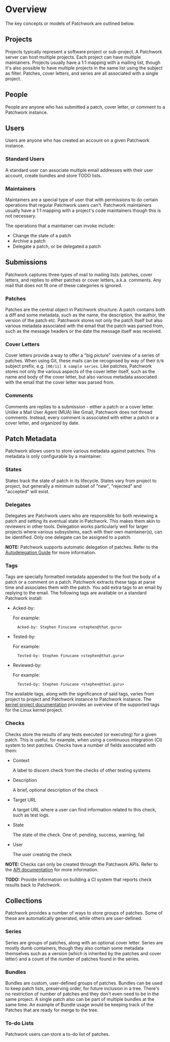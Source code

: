 # Overview

The key concepts or models of Patchwork are outlined below.

## Projects

Projects typically represent a software project or sub-project. A Patchwork
server can host multiple projects. Each project can have multiple maintainers.
Projects usually have a 1:1 mapping with a mailing list, though it's also
possible to have multiple projects in the same list using the subject as
filter. Patches, cover letters, and series are all associated with a single
project.

## People

People are anyone who has submitted a patch, cover letter, or comment to a
Patchwork instance.

## Users

Users are anyone who has created an account on a given Patchwork instance.

### Standard Users

A standard user can associate multiple email addresses with their user account,
create bundles and store TODO lists.

### Maintainers

Maintainers are a special type of user that with permissions to do certain
operations that regular Patchwork users can't. Patchwork maintainers usually
have a 1:1 mapping with a project's code maintainers though this is not
necessary.

The operations that a maintainer can invoke include:

- Change the state of a patch
- Archive a patch
- Delegate a patch, or be delegated a patch

## Submissions

Patchwork captures three types of mail to mailing lists: patches, cover
letters, and replies to either patches or cover letters, a.k.a. comments. Any
mail that does not fit one of these categories is ignored.

### Patches

Patches are the central object in Patchwork structure. A patch contains both a
diff and some metadata, such as the name, the description, the author, the
version of the patch etc. Patchwork stores not only the patch itself but also
various metadata associated with the email that the patch was parsed from, such
as the message headers or the date the message itself was received.

### Cover Letters

Cover letters provide a way to offer a "big picture" overview of a series of
patches. When using Git, these mails can be recognised by way of their `0/N`
subject prefix, e.g. `[00/11] A sample series`. Like patches, Patchwork stores
not only the various aspects of the cover letter itself, such as the name and
body of the cover letter, but also various metadata associated with the email
that the cover letter was parsed from.

### Comments

Comments are replies to a submission - either a patch or a cover letter. Unlike
a Mail User Agent (MUA) like Gmail, Patchwork does not thread comments.
Instead, every comment is associated with either a patch or a cover letter, and
organized by date.

## Patch Metadata

Patchwork allows users to store various metadata against patches. This metadata
is only configurable by a maintainer.

### States

States track the state of patch in its lifecycle. States vary from project to
project, but generally a minimum subset of "new", "rejected" and "accepted"
will exist.

### Delegates

Delegates are Patchwork users who are responsible for both reviewing a patch
and setting its eventual state in Patchwork. This makes them akin to reviewers
in other tools. Delegation works particularly well for larger projects where
various subsystems, each with their own maintainer(s), can be identified. Only
one delegate can be assigned to a patch.

**NOTE:** Patchwork supports automatic delegation of patches. Refer to the
[Autodelegation Guide][doc-autodelegation] for more information.

### Tags

Tags are specially formatted metadata appended to the foot the body of a patch
or a comment on a patch. Patchwork extracts these tags at parse time and
associates them with the patch. You add extra tags to an email by replying to
the email. The following tags are available on a standard Patchwork install:

- Acked-by:

    For example:

        Acked-by: Stephen Finucane <stephen@that.guru>

- Tested-by:

    For example:

        Tested-by: Stephen Finucane <stephen@that.guru>

- Reviewed-by:

    For example:

        Tested-by: Stephen Finucane <stephen@that.guru>

The available tags, along with the significance of said tags, varies from
project to project and Patchwork instance to Patchwork instance. The [kernel
project documentation][ref-kernel-submission] provides an overview of the
supported tags for the Linux kernel project.

### Checks

Checks store the results of any tests executed (or executing) for a given
patch. This is useful, for example, when using a continuous integration (CI)
system to test patches. Checks have a number of fields associated with them:

- Context

    A label to discern check from the checks of other testing systems

- Description

    A brief, optional description of the check

- Target URL

    A target URL where a user can find information related to this check, such
    as test logs.

- State

    The state of the check. One of: pending, success, warning, fail

- User

    The user creating the check

**NOTE:** Checks can only be created through the Patchwork APIs. Refer to the
[API documentation][doc-api] for more information.

**TODO:** Provide information on building a CI system that reports check
results back to Patchwork.

## Collections

Patchwork provides a number of ways to store groups of patches. Some of these
are automatically generated, while others are user-defined.

### Series

Series are groups of patches, along with an optional cover letter. Series are
mostly dumb containers, though they also contain some metadata themselves such
as a version (which is inherited by the patches and cover letter) and a count
of the number of patches found in the series.

### Bundles

Bundles are custom, user-defined groups of patches. Bundles can be used to keep
patch lists, preserving order, for future inclusion in a tree. There's no
restriction of number of patches and they don't even need to be in the same
project. A single patch also can be part of multiple bundles at the same time.
An example of Bundle usage would be keeping track of the Patches that are ready
for merge to the tree.

### To-do Lists

Patchwork users can store a to-do list of patches.

[doc-api]: rest.md
[doc-autodelegation]: delegation.md
[ref-kernel-submission]: https://www.kernel.org/doc/Documentation/SubmittingPatches
